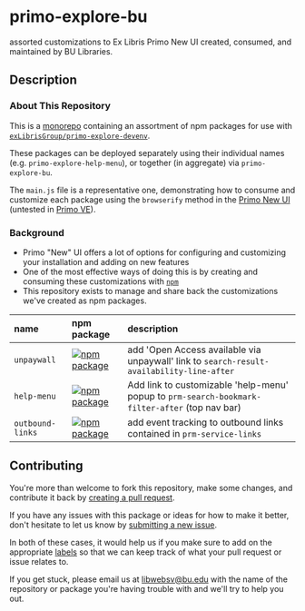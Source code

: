 # primo-explore-bu 

assorted customizations to Ex Libris Primo New UI created, consumed, and maintained by BU Libraries.

## Description

### About This Repository

This is a [monorepo](https://en.wikipedia.org/wiki/Monorepo) containing an assortment of npm packages for use
  with [`exLibrisGroup/primo-explore-devenv`](https://github.com/exLibrisGroup/primo-explore-devenv/).

These packages can be deployed separately using their individual names (e.g. `primo-explore-help-menu`),
  or together (in aggregate) via `primo-explore-bu`.

The `main.js` file is a representative one, demonstrating how to consume and customize each package
  using the `browserify` method in the [Primo New UI](https://knowledge.exlibrisgroup.com/Primo/Product_Documentation/Primo/New_Primo_User_Interface)
  (untested in [Primo VE](https://knowledge.exlibrisgroup.com/Primo/Product_Documentation/020Primo_VE)).

### Background

- Primo "New" UI offers a lot of options for configuring and customizing your installation and adding on new features
- One of the most effective ways of doing this is by creating and consuming these customizations with [`npm`](https://docs.npmjs.com/about-npm/)
- This repository exists to manage and share back the customizations we've created as npm packages.

|name|npm package|description|
|:------|:-----|:----------|
|`unpaywall`|[![npm package](https://img.shields.io/npm/v/primo-explore-unpaywall.svg)](https://www.npmjs.com/package/primo-explore-unpaywall)|add 'Open Access available via unpaywall' link to `search-result-availability-line-after`|
|`help-menu`|[![npm package](https://img.shields.io/npm/v/primo-explore-help-menu.svg)](https://www.npmjs.com/package/primo-explore-help-menu)|Add link to customizable 'help-menu' popup to `prm-search-bookmark-filter-after` (top nav bar)|
|`outbound-links`|[![npm package](https://img.shields.io/npm/v/primo-explore-outbound-links.svg)](https://www.npmjs.com/package/primo-explore-outbound-links)|add event tracking to outbound links contained in `prm-service-links`|

## Contributing

You're more than welcome to fork this repository, make some changes, and contribute it back by
  [creating a pull request](https://github.com/bulib/primo-explore-bu/compare).

If you have any issues with this package or ideas for how to make it better, don't hesitate to let us know by
  [submitting a new issue](https://github.com/bulib/primo-explore-bu/issues/new).

In both of these cases, it would help us if you make sure to add on the appropriate
  [labels](https://github.com/bulib/primo-explore-bu/labels) so that we
  can keep track of what your pull request or issue relates to.

If you get stuck, please email us at <a href="mailto:libwebsv@bu.edu">libwebsv@bu.edu</a> with the name of 
  the repository or package you're having trouble with and we'll try to help you out.
